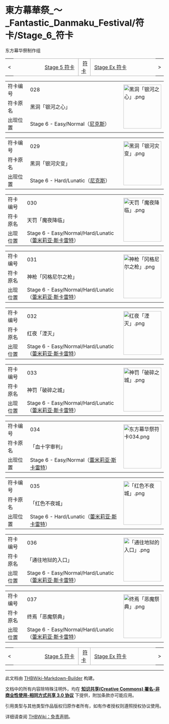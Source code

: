 # 東方幕華祭_～_Fantastic_Danmaku_Festival/符卡/Stage_6_符卡

<!-- source html: G:\repos\THBWiki-Markdown-Builder\THBWikiMarkdown\Temp\main\b\b2\ns0%3A%E6%9D%B1%E6%96%B9%E5%B9%95%E8%8F%AF%E7%A5%AD_%EF%BD%9E_Fantastic_Danmaku_Festival%2F%E7%AC%A6%E5%8D%A1%2FStage_6_%E7%AC%A6%E5%8D%A1.html -->

东方幕华祭制作组

<center>

<table>
<tbody><tr>
<td>&lt;
</td>
<td style="border-top: 1px solid #aaaaaa; border-bottom: 1px solid #aaaaaa; width: 50%; text-align: right"><a href="./東方幕華祭_～_Fantastic_Danmaku_Festival-符卡-Stage_5_符卡.md" title="東方幕華祭 ～ Fantastic Danmaku Festival/符卡/Stage 5 符卡">Stage 5 符卡</a>&#160;
</td>
<td style="text-align: center; border-left: 1px solid #aaaaaa; border-right: 1px solid #aaaaaa; border-top: 1px solid #aaaaaa; border-bottom: 1px solid #aaaaaa;">&#160;<a href="./東方幕華祭_～_Fantastic_Danmaku_Festival-符卡.md" title="東方幕華祭 ～ Fantastic Danmaku Festival/符卡">符卡</a>&#160;
</td>
<td style="border-top: 1px solid #aaaaaa; border-bottom: 1px solid #aaaaaa; width: 50%; text-align: left">&#160;<a href="./東方幕華祭_～_Fantastic_Danmaku_Festival-符卡-Stage_Ex_符卡.md" title="東方幕華祭 ～ Fantastic Danmaku Festival/符卡/Stage Ex 符卡">Stage Ex 符卡</a>
</td>
<td>&gt;
</td></tr></tbody></table>

  
</center>
  
  

  


<table>
<tbody><tr><td width="80">符卡编号</td><td width="400">028</td><td rowspan="3" width="120"><a href="./文件-黑洞「银河之心」.png.md" class="image"><img alt="黑洞「银河之心」.png" src="https://upload.thwiki.cc/thumb/2/22/%E9%BB%91%E6%B4%9E%E3%80%8C%E9%93%B6%E6%B2%B3%E4%B9%8B%E5%BF%83%E3%80%8D.png/120px-%E9%BB%91%E6%B4%9E%E3%80%8C%E9%93%B6%E6%B2%B3%E4%B9%8B%E5%BF%83%E3%80%8D.png" decoding="async" loading="lazy" width="120" height="140" srcset="https://upload.thwiki.cc/thumb/2/22/%E9%BB%91%E6%B4%9E%E3%80%8C%E9%93%B6%E6%B2%B3%E4%B9%8B%E5%BF%83%E3%80%8D.png/180px-%E9%BB%91%E6%B4%9E%E3%80%8C%E9%93%B6%E6%B2%B3%E4%B9%8B%E5%BF%83%E3%80%8D.png 1.5x, https://upload.thwiki.cc/thumb/2/22/%E9%BB%91%E6%B4%9E%E3%80%8C%E9%93%B6%E6%B2%B3%E4%B9%8B%E5%BF%83%E3%80%8D.png/240px-%E9%BB%91%E6%B4%9E%E3%80%8C%E9%93%B6%E6%B2%B3%E4%B9%8B%E5%BF%83%E3%80%8D.png 2x" data-file-width="575" data-file-height="670"></a></td></tr>
<tr><td>符卡原名</td><td>黑洞「银河之心」</td></tr><tr><td>出现位置</td><td>Stage 6 - Easy/Normal（<a href="./尼克斯.md" title="尼克斯">尼克斯</a>）</td></tr></tbody></table>


  
  

  


<table>
<tbody><tr><td width="80">符卡编号</td><td width="400">029</td><td rowspan="3" width="120"><a href="./文件-黑洞「银河灾变」.png.md" class="image"><img alt="黑洞「银河灾变」.png" src="https://upload.thwiki.cc/thumb/0/05/%E9%BB%91%E6%B4%9E%E3%80%8C%E9%93%B6%E6%B2%B3%E7%81%BE%E5%8F%98%E3%80%8D.png/120px-%E9%BB%91%E6%B4%9E%E3%80%8C%E9%93%B6%E6%B2%B3%E7%81%BE%E5%8F%98%E3%80%8D.png" decoding="async" loading="lazy" width="120" height="140" srcset="https://upload.thwiki.cc/thumb/0/05/%E9%BB%91%E6%B4%9E%E3%80%8C%E9%93%B6%E6%B2%B3%E7%81%BE%E5%8F%98%E3%80%8D.png/180px-%E9%BB%91%E6%B4%9E%E3%80%8C%E9%93%B6%E6%B2%B3%E7%81%BE%E5%8F%98%E3%80%8D.png 1.5x, https://upload.thwiki.cc/thumb/0/05/%E9%BB%91%E6%B4%9E%E3%80%8C%E9%93%B6%E6%B2%B3%E7%81%BE%E5%8F%98%E3%80%8D.png/240px-%E9%BB%91%E6%B4%9E%E3%80%8C%E9%93%B6%E6%B2%B3%E7%81%BE%E5%8F%98%E3%80%8D.png 2x" data-file-width="575" data-file-height="670"></a></td></tr>
<tr><td>符卡原名</td><td>黑洞「银河灾变」</td></tr><tr><td>出现位置</td><td>Stage 6 - Hard/Lunatic（<a href="./尼克斯.md" title="尼克斯">尼克斯</a>）</td></tr></tbody></table>


  
  

  


<table>
<tbody><tr><td width="80">符卡编号</td><td width="400">030</td><td rowspan="3" width="120"><a href="./文件-天罚「魔夜降临」.png.md" class="image"><img alt="天罚「魔夜降临」.png" src="https://upload.thwiki.cc/thumb/7/71/%E5%A4%A9%E7%BD%9A%E3%80%8C%E9%AD%94%E5%A4%9C%E9%99%8D%E4%B8%B4%E3%80%8D.png/120px-%E5%A4%A9%E7%BD%9A%E3%80%8C%E9%AD%94%E5%A4%9C%E9%99%8D%E4%B8%B4%E3%80%8D.png" decoding="async" loading="lazy" width="120" height="139" srcset="https://upload.thwiki.cc/thumb/7/71/%E5%A4%A9%E7%BD%9A%E3%80%8C%E9%AD%94%E5%A4%9C%E9%99%8D%E4%B8%B4%E3%80%8D.png/180px-%E5%A4%A9%E7%BD%9A%E3%80%8C%E9%AD%94%E5%A4%9C%E9%99%8D%E4%B8%B4%E3%80%8D.png 1.5x, https://upload.thwiki.cc/thumb/7/71/%E5%A4%A9%E7%BD%9A%E3%80%8C%E9%AD%94%E5%A4%9C%E9%99%8D%E4%B8%B4%E3%80%8D.png/240px-%E5%A4%A9%E7%BD%9A%E3%80%8C%E9%AD%94%E5%A4%9C%E9%99%8D%E4%B8%B4%E3%80%8D.png 2x" data-file-width="575" data-file-height="667"></a></td></tr>
<tr><td>符卡原名</td><td>天罚「魔夜降临」</td></tr><tr><td>出现位置</td><td>Stage 6 - Easy/Normal/Hard/Lunatic（<a href="./蕾米莉亚·斯卡雷特.md" class="mw-redirect" title="蕾米莉亚·斯卡雷特">蕾米莉亚·斯卡雷特</a>）</td></tr></tbody></table>


  
  

  


<table>
<tbody><tr><td width="80">符卡编号</td><td width="400">031</td><td rowspan="3" width="120"><a href="./文件-神枪「冈格尼尔之枪」.png.md" class="image"><img alt="神枪「冈格尼尔之枪」.png" src="https://upload.thwiki.cc/thumb/c/c6/%E7%A5%9E%E6%9E%AA%E3%80%8C%E5%86%88%E6%A0%BC%E5%B0%BC%E5%B0%94%E4%B9%8B%E6%9E%AA%E3%80%8D.png/120px-%E7%A5%9E%E6%9E%AA%E3%80%8C%E5%86%88%E6%A0%BC%E5%B0%BC%E5%B0%94%E4%B9%8B%E6%9E%AA%E3%80%8D.png" decoding="async" loading="lazy" width="120" height="139" srcset="https://upload.thwiki.cc/thumb/c/c6/%E7%A5%9E%E6%9E%AA%E3%80%8C%E5%86%88%E6%A0%BC%E5%B0%BC%E5%B0%94%E4%B9%8B%E6%9E%AA%E3%80%8D.png/180px-%E7%A5%9E%E6%9E%AA%E3%80%8C%E5%86%88%E6%A0%BC%E5%B0%BC%E5%B0%94%E4%B9%8B%E6%9E%AA%E3%80%8D.png 1.5x, https://upload.thwiki.cc/thumb/c/c6/%E7%A5%9E%E6%9E%AA%E3%80%8C%E5%86%88%E6%A0%BC%E5%B0%BC%E5%B0%94%E4%B9%8B%E6%9E%AA%E3%80%8D.png/240px-%E7%A5%9E%E6%9E%AA%E3%80%8C%E5%86%88%E6%A0%BC%E5%B0%BC%E5%B0%94%E4%B9%8B%E6%9E%AA%E3%80%8D.png 2x" data-file-width="575" data-file-height="667"></a></td></tr>
<tr><td>符卡原名</td><td>神枪「冈格尼尔之枪」</td></tr><tr><td>出现位置</td><td>Stage 6 - Easy/Normal/Hard/Lunatic（<a href="./蕾米莉亚·斯卡雷特.md" class="mw-redirect" title="蕾米莉亚·斯卡雷特">蕾米莉亚·斯卡雷特</a>）</td></tr></tbody></table>


  
  

  


<table>
<tbody><tr><td width="80">符卡编号</td><td width="400">032</td><td rowspan="3" width="120"><a href="./文件-红夜「湮灭」.png.md" class="image"><img alt="红夜「湮灭」.png" src="https://upload.thwiki.cc/thumb/8/88/%E7%BA%A2%E5%A4%9C%E3%80%8C%E6%B9%AE%E7%81%AD%E3%80%8D.png/120px-%E7%BA%A2%E5%A4%9C%E3%80%8C%E6%B9%AE%E7%81%AD%E3%80%8D.png" decoding="async" loading="lazy" width="120" height="139" srcset="https://upload.thwiki.cc/thumb/8/88/%E7%BA%A2%E5%A4%9C%E3%80%8C%E6%B9%AE%E7%81%AD%E3%80%8D.png/180px-%E7%BA%A2%E5%A4%9C%E3%80%8C%E6%B9%AE%E7%81%AD%E3%80%8D.png 1.5x, https://upload.thwiki.cc/thumb/8/88/%E7%BA%A2%E5%A4%9C%E3%80%8C%E6%B9%AE%E7%81%AD%E3%80%8D.png/240px-%E7%BA%A2%E5%A4%9C%E3%80%8C%E6%B9%AE%E7%81%AD%E3%80%8D.png 2x" data-file-width="575" data-file-height="667"></a></td></tr>
<tr><td>符卡原名</td><td>红夜「湮灭」</td></tr><tr><td>出现位置</td><td>Stage 6 - Easy/Normal/Hard/Lunatic（<a href="./蕾米莉亚·斯卡雷特.md" class="mw-redirect" title="蕾米莉亚·斯卡雷特">蕾米莉亚·斯卡雷特</a>）</td></tr></tbody></table>


  
  

  


<table>
<tbody><tr><td width="80">符卡编号</td><td width="400">033</td><td rowspan="3" width="120"><a href="./文件-神罚「破碎之城」.png.md" class="image"><img alt="神罚「破碎之城」.png" src="https://upload.thwiki.cc/thumb/0/02/%E7%A5%9E%E7%BD%9A%E3%80%8C%E7%A0%B4%E7%A2%8E%E4%B9%8B%E5%9F%8E%E3%80%8D.png/120px-%E7%A5%9E%E7%BD%9A%E3%80%8C%E7%A0%B4%E7%A2%8E%E4%B9%8B%E5%9F%8E%E3%80%8D.png" decoding="async" loading="lazy" width="120" height="139" srcset="https://upload.thwiki.cc/thumb/0/02/%E7%A5%9E%E7%BD%9A%E3%80%8C%E7%A0%B4%E7%A2%8E%E4%B9%8B%E5%9F%8E%E3%80%8D.png/180px-%E7%A5%9E%E7%BD%9A%E3%80%8C%E7%A0%B4%E7%A2%8E%E4%B9%8B%E5%9F%8E%E3%80%8D.png 1.5x, https://upload.thwiki.cc/thumb/0/02/%E7%A5%9E%E7%BD%9A%E3%80%8C%E7%A0%B4%E7%A2%8E%E4%B9%8B%E5%9F%8E%E3%80%8D.png/240px-%E7%A5%9E%E7%BD%9A%E3%80%8C%E7%A0%B4%E7%A2%8E%E4%B9%8B%E5%9F%8E%E3%80%8D.png 2x" data-file-width="575" data-file-height="667"></a></td></tr>
<tr><td>符卡原名</td><td>神罚「破碎之城」</td></tr><tr><td>出现位置</td><td>Stage 6 - Easy/Normal/Hard/Lunatic（<a href="./蕾米莉亚·斯卡雷特.md" class="mw-redirect" title="蕾米莉亚·斯卡雷特">蕾米莉亚·斯卡雷特</a>）</td></tr></tbody></table>


  
  

  


<table>
<tbody><tr><td width="80">符卡编号</td><td width="400">034</td><td rowspan="3" width="120"><a href="./文件-东方幕华祭符卡034.png.md" class="image"><img alt="东方幕华祭符卡034.png" src="https://upload.thwiki.cc/thumb/e/e2/%E4%B8%9C%E6%96%B9%E5%B9%95%E5%8D%8E%E7%A5%AD%E7%AC%A6%E5%8D%A1034.png/120px-%E4%B8%9C%E6%96%B9%E5%B9%95%E5%8D%8E%E7%A5%AD%E7%AC%A6%E5%8D%A1034.png" decoding="async" loading="lazy" width="120" height="140" srcset="https://upload.thwiki.cc/thumb/e/e2/%E4%B8%9C%E6%96%B9%E5%B9%95%E5%8D%8E%E7%A5%AD%E7%AC%A6%E5%8D%A1034.png/180px-%E4%B8%9C%E6%96%B9%E5%B9%95%E5%8D%8E%E7%A5%AD%E7%AC%A6%E5%8D%A1034.png 1.5x, https://upload.thwiki.cc/thumb/e/e2/%E4%B8%9C%E6%96%B9%E5%B9%95%E5%8D%8E%E7%A5%AD%E7%AC%A6%E5%8D%A1034.png/240px-%E4%B8%9C%E6%96%B9%E5%B9%95%E5%8D%8E%E7%A5%AD%E7%AC%A6%E5%8D%A1034.png 2x" data-file-width="384" data-file-height="448"></a></td></tr>
<tr><td>符卡原名</td><td>「血十字审判」</td></tr><tr><td>出现位置</td><td>Stage 6 - Easy/Normal（<a href="./蕾米莉亚·斯卡雷特.md" class="mw-redirect" title="蕾米莉亚·斯卡雷特">蕾米莉亚·斯卡雷特</a>）</td></tr></tbody></table>


  
  

  


<table>
<tbody><tr><td width="80">符卡编号</td><td width="400">035</td><td rowspan="3" width="120"><a href="./文件-「红色不夜城」.png.md" class="image"><img alt="「红色不夜城」.png" src="https://upload.thwiki.cc/thumb/2/2a/%E3%80%8C%E7%BA%A2%E8%89%B2%E4%B8%8D%E5%A4%9C%E5%9F%8E%E3%80%8D.png/120px-%E3%80%8C%E7%BA%A2%E8%89%B2%E4%B8%8D%E5%A4%9C%E5%9F%8E%E3%80%8D.png" decoding="async" loading="lazy" width="120" height="139" srcset="https://upload.thwiki.cc/thumb/2/2a/%E3%80%8C%E7%BA%A2%E8%89%B2%E4%B8%8D%E5%A4%9C%E5%9F%8E%E3%80%8D.png/180px-%E3%80%8C%E7%BA%A2%E8%89%B2%E4%B8%8D%E5%A4%9C%E5%9F%8E%E3%80%8D.png 1.5x, https://upload.thwiki.cc/thumb/2/2a/%E3%80%8C%E7%BA%A2%E8%89%B2%E4%B8%8D%E5%A4%9C%E5%9F%8E%E3%80%8D.png/240px-%E3%80%8C%E7%BA%A2%E8%89%B2%E4%B8%8D%E5%A4%9C%E5%9F%8E%E3%80%8D.png 2x" data-file-width="584" data-file-height="677"></a></td></tr>
<tr><td>符卡原名</td><td>「红色不夜城」</td></tr><tr><td>出现位置</td><td>Stage 6 - Hard/Lunatic（<a href="./蕾米莉亚·斯卡雷特.md" class="mw-redirect" title="蕾米莉亚·斯卡雷特">蕾米莉亚·斯卡雷特</a>）</td></tr></tbody></table>


  
  

  


<table>
<tbody><tr><td width="80">符卡编号</td><td width="400">036</td><td rowspan="3" width="120"><a href="./文件-「通往地狱的入口」.png.md" class="image"><img alt="「通往地狱的入口」.png" src="https://upload.thwiki.cc/thumb/b/b0/%E3%80%8C%E9%80%9A%E5%BE%80%E5%9C%B0%E7%8B%B1%E7%9A%84%E5%85%A5%E5%8F%A3%E3%80%8D.png/120px-%E3%80%8C%E9%80%9A%E5%BE%80%E5%9C%B0%E7%8B%B1%E7%9A%84%E5%85%A5%E5%8F%A3%E3%80%8D.png" decoding="async" loading="lazy" width="120" height="139" srcset="https://upload.thwiki.cc/thumb/b/b0/%E3%80%8C%E9%80%9A%E5%BE%80%E5%9C%B0%E7%8B%B1%E7%9A%84%E5%85%A5%E5%8F%A3%E3%80%8D.png/180px-%E3%80%8C%E9%80%9A%E5%BE%80%E5%9C%B0%E7%8B%B1%E7%9A%84%E5%85%A5%E5%8F%A3%E3%80%8D.png 1.5x, https://upload.thwiki.cc/thumb/b/b0/%E3%80%8C%E9%80%9A%E5%BE%80%E5%9C%B0%E7%8B%B1%E7%9A%84%E5%85%A5%E5%8F%A3%E3%80%8D.png/240px-%E3%80%8C%E9%80%9A%E5%BE%80%E5%9C%B0%E7%8B%B1%E7%9A%84%E5%85%A5%E5%8F%A3%E3%80%8D.png 2x" data-file-width="575" data-file-height="667"></a></td></tr>
<tr><td>符卡原名</td><td>「通往地狱的入口」</td></tr><tr><td>出现位置</td><td>Stage 6 - Easy/Normal/Hard/Lunatic（<a href="./蕾米莉亚·斯卡雷特.md" class="mw-redirect" title="蕾米莉亚·斯卡雷特">蕾米莉亚·斯卡雷特</a>）</td></tr></tbody></table>


  
  

  


<table>
<tbody><tr><td width="80">符卡编号</td><td width="400">037</td><td rowspan="3" width="120"><a href="./文件-终焉「恶魔祭典」.png.md" class="image"><img alt="终焉「恶魔祭典」.png" src="https://upload.thwiki.cc/thumb/5/52/%E7%BB%88%E7%84%89%E3%80%8C%E6%81%B6%E9%AD%94%E7%A5%AD%E5%85%B8%E3%80%8D.png/120px-%E7%BB%88%E7%84%89%E3%80%8C%E6%81%B6%E9%AD%94%E7%A5%AD%E5%85%B8%E3%80%8D.png" decoding="async" loading="lazy" width="120" height="139" srcset="https://upload.thwiki.cc/thumb/5/52/%E7%BB%88%E7%84%89%E3%80%8C%E6%81%B6%E9%AD%94%E7%A5%AD%E5%85%B8%E3%80%8D.png/180px-%E7%BB%88%E7%84%89%E3%80%8C%E6%81%B6%E9%AD%94%E7%A5%AD%E5%85%B8%E3%80%8D.png 1.5x, https://upload.thwiki.cc/thumb/5/52/%E7%BB%88%E7%84%89%E3%80%8C%E6%81%B6%E9%AD%94%E7%A5%AD%E5%85%B8%E3%80%8D.png/240px-%E7%BB%88%E7%84%89%E3%80%8C%E6%81%B6%E9%AD%94%E7%A5%AD%E5%85%B8%E3%80%8D.png 2x" data-file-width="575" data-file-height="668"></a></td></tr>
<tr><td>符卡原名</td><td>终焉「恶魔祭典」</td></tr><tr><td>出现位置</td><td>Stage 6 - Easy/Normal/Hard/Lunatic（<a href="./蕾米莉亚·斯卡雷特.md" class="mw-redirect" title="蕾米莉亚·斯卡雷特">蕾米莉亚·斯卡雷特</a>）</td></tr></tbody></table>


  
  

  

<center>

<table>
<tbody><tr>
<td>&lt;
</td>
<td style="border-top: 1px solid #aaaaaa; border-bottom: 1px solid #aaaaaa; width: 50%; text-align: right"><a href="./東方幕華祭_～_Fantastic_Danmaku_Festival-符卡-Stage_5_符卡.md" title="東方幕華祭 ～ Fantastic Danmaku Festival/符卡/Stage 5 符卡">Stage 5 符卡</a>&#160;
</td>
<td style="text-align: center; border-left: 1px solid #aaaaaa; border-right: 1px solid #aaaaaa; border-top: 1px solid #aaaaaa; border-bottom: 1px solid #aaaaaa;">&#160;<a href="./東方幕華祭_～_Fantastic_Danmaku_Festival-符卡.md" title="東方幕華祭 ～ Fantastic Danmaku Festival/符卡">符卡</a>&#160;
</td>
<td style="border-top: 1px solid #aaaaaa; border-bottom: 1px solid #aaaaaa; width: 50%; text-align: left">&#160;<a href="./東方幕華祭_～_Fantastic_Danmaku_Festival-符卡-Stage_Ex_符卡.md" title="東方幕華祭 ～ Fantastic Danmaku Festival/符卡/Stage Ex 符卡">Stage Ex 符卡</a>
</td>
<td>&gt;
</td></tr></tbody></table>

  
</center>
  
  

  





---

此文档由 [THBWiki-Markdown-Builder](https://github.com/Delsin-Yu/THBWiki-Markdown-Builder) 构建。

文档中的所有内容除特殊注明外，均在 [**知识共享(Creative Commons) 署名-非商业性使用-相同方式共享 3.0 协议**](https://creativecommons.org/licenses/by-sa/3.0/deed.zh-hans) 下提供，附加条款亦可能应用。

引用类型与其他类型作品版权归原作者所有，如有作者授权则遵照授权协议使用。

详细请查阅 [THBWiki：免责声明](https://thbwiki.cc/THBWiki:%E5%85%8D%E8%B4%A3%E5%A3%B0%E6%98%8E)。

